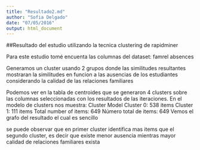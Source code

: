 ```yaml
---
title: "Resultado2.md"
author: "Sofia Delgado"
date: "07/05/2016"
output: html_document
---
```


##Resultado del estudio utilizando la tecnica clustering de rapidminer 

Para este estudio tomé encuenta las columnas del dataset: 
famrel
absences

Generamos un cluster usando 2 grupos donde las similitudes resultantes mostraran la similitudes en funcion a las ausencias de los estudiantes considerando la calidad de las relaciones familiares

Podemos ver en la tabla de centroides que se generaron 4 clusters sobre las columnas seleccionadas con los resultados de las iteraciones.
En el modelo de clusters nos muestra:
Cluster Model
Cluster 0: 538 items
Cluster 1: 111 items
Total number of items: 649
Número total de items: 649
Vemos el grafo del resultado el cual es sencillo


se puede observar que en primer cluster identifica mas items que el segundo cluster, es decir que existe menor ausencia mientras mayor calidad de relaciones familiares exista
